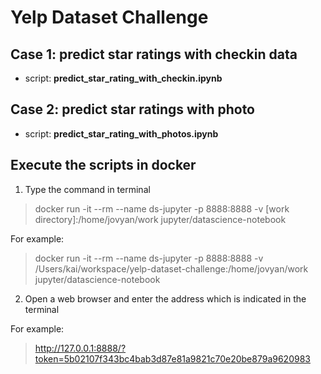 # Yelp Dataset Challenge

## Case 1: predict star ratings with checkin data

- script: **predict_star_rating_with_checkin.ipynb**

## Case 2: predict star ratings with photo

- script: **predict_star_rating_with_photos.ipynb**


## Execute the scripts in docker

1. Type the command in terminal
> docker run -it --rm --name ds-jupyter -p 8888:8888 -v [work directory]:/home/jovyan/work jupyter/datascience-notebook

For example:
> docker run -it --rm --name ds-jupyter -p 8888:8888 -v /Users/kai/workspace/yelp-dataset-challenge:/home/jovyan/work jupyter/datascience-notebook


2. Open a web browser and enter the address which is indicated in the terminal

For example:
> http://127.0.0.1:8888/?token=5b02107f343bc4bab3d87e81a9821c70e20be879a9620983
